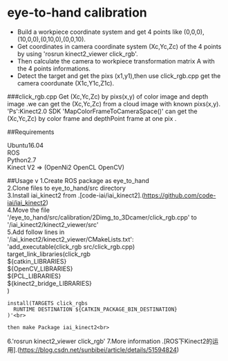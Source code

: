 eye-to-hand calibration 
=========================
* Build a workpiece coordinate system and get 4 points like (0,0,0),(10,0,0),(0,10,0),(0,0,10).<br> 
* Get coordinates in camera coordinate system (Xc,Yc,Zc) of the 4 points by using 'rosrun kinect2_viewer click_rgb'.<br> 
* Then calculate the camera to workpiece transformation matrix A with the 4 points informations.<br> 
* Detect the target and get the pixs (x1,y1),then use click_rgb.cpp get the camera coordunate (X1c,Y1c,Z1c).<br> 

###click_rgb.cpp
Get (Xc,Yc,Zc) by pixs(x,y) of color image and depth image .we can get the (Xc,Yc,Zc) from a cloud image with known pixs(x,y).<br> 
'Ps':Kinect2.0 SDK 'MapColorFrameToCameraSpace()' can get the (Xc,Yc,Zc) by color frame and depthPoint frame at one pix .<br> 

##Requirements

Ubuntu16.04 <br> 
ROS<br> 
Python2.7<br> 
Kinect V2 => (OpenNi2 OpenCL OpenCV)<br> 

##Usage
v
1.Create ROS package as eye_to_hand <br> 
2.Clone files to eye_to_hand/src directory<br> 
3.Install iai_kinect2 from .[code-iai/iai_kinect2].(https://github.com/code-iai/iai_kinect2)<br> 
4.Move the file '/eye_to_hand/src/calibration/2Dimg_to_3Dcamer/click_rgb.cpp' to  '/iai_kinect2/kinect2_viewer/src' <br> 
5.Add follow lines in<br> '/iai_kinect2/kinect2_viewer/CMakeLists.txt':<br> 
	'add_executable(click_rgb src/click_rgb.cpp)<br> 
	target_link_libraries(click_rgb<br> 
	  ${catkin_LIBRARIES}<br> 
	  ${OpenCV_LIBRARIES}<br> 
	  ${PCL_LIBRARIES}<br> 
	  ${kinect2_bridge_LIBRARIES}<br> 
	)<br> 

	install(TARGETS click_rgbs
	  RUNTIME DESTINATION ${CATKIN_PACKAGE_BIN_DESTINATION}
	)'<br>
 
	then make Package iai_kinect2<br> 
6.'rosrun kinect2_viewer click_rgb'
7.More information .[ROS下Kinect2的运用].(https://blog.csdn.net/sunbibei/article/details/51594824)
